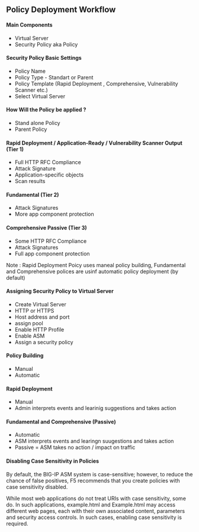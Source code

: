 ## Policy Deployment Workflow 

#### Main Components 

- Virtual Server 
- Security Policy aka Policy

#### Security Policy Basic Settings

- Policy Name 
- Policy Type - Standart or Parent
- Policy Template (Rapid Deployment , Comprehensive, Vulnerability Scanner etc.)
- Select Virtual Server 

#### How Will the Policy be applied ?

- Stand alone Policy 
- Parent Policy 

#### Rapid Deployment / Application-Ready / Vulnerability Scanner Output (Tier 1)

- Full HTTP RFC Compliance
- Attack Signature 
- Application-specific objects
- Scan results

#### Fundamental (Tier 2)

- Attack Signatures
- More app component protection

#### Comprehensive Passive (Tier 3)

- Some HTTP RFC Compliance
- Attack Signatures
- Full app component protection

Note : Rapid Deployment Poicy uses maneal policy building, Fundamental and Comprehensive polices are usinf automatic policy deployment (by default)

#### Assigning Security Policy to Virtual Server

- Create Virtual Server
- HTTP or HTTPS
- Host address and port
- assign pool
- Enable HTTP Profile
- Enable ASM 
- Assign a security policy

#### Policy Building 

- Manual 
- Automatic

#### Rapid Deployment

- Manual 
- Admin interprets events and learinig suggestions and takes action

#### Fundamental and Comprehensive (Passive)

- Automatic 
- ASM interprets events and learingn suugestions and takes action 
- Passive = ASM takes no action / impact on traffic

#### Disabling Case Sensitivity in Policies

By default, the BIG-IP ASM system is case-sensitive; however, to reduce the chance of false positives, F5 recommends that you create policies with case sensitivity disabled.

While most web applications do not treat URIs with case sensitivity, some do. In such applications, example.html and Example.html may access different web pages, each with their own associated content, parameters and security access controls. In such cases, enabling case sensitivity is required.




